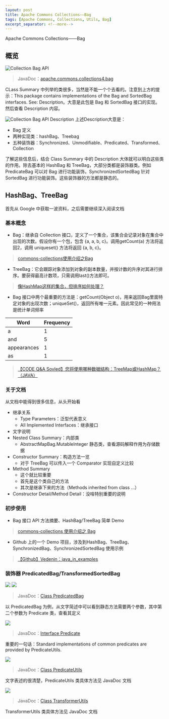 ```yaml
---
layout: post
title: Apache Commons Collections——Bag
tags: [Apache Commons, Collections, Utils, Bag]
excerpt_separator: <!--more-->
---
```

Apache Commons Collections——Bag
<!--more-->
## 概览
![Collection Bag API](https://i.imgur.com/nLMJGVZ.jpg)
> JavaDoc：[apache.commons.collections4.bag](https://commons.apache.org/proper/commons-collections/javadocs/api-4.2/index.html)

CLass Summary 中列举的类很多，当然是不能一个个去看的。注意到上方的提示：This package contains implementations of the Bag and SortedBag interfaces. See: Description。大意是此包是 Bag 和 SortedBag 接口的实现。然后查看 Description 内容。

![Collection Bag API Description](https://i.imgur.com/F1U005B.jpg)
上述Description大意是：
- Bag 定义
- 两种实现类：hashBag、Treebag
- 五种装饰器：Synchronized、Unmodifiable、Predicated、Transformed、Collection

了解这些信息后，结合 Class Summary 中的 Description 大体就可以明白这些类的作用。除去基本的 HashBag 和 TreeBag，大部分类都是装饰器类。例如 PredicateBag 可以对 Bag 进行功能装饰，SynchronizedSortedBag 针对 SortedBag 进行功能装饰。这些装饰器的方法都是静态的。 

## HashBag、TreeBag
首先从 Google 中获取一波资料，之后需要继续深入阅读文档

### 基本概念
- Bag：继承自 Collection 接口，定义了一个集合，该集合会记录对象在集合中出现的次数。假设你有一个包，包含 {a, a, b, c}。调用getCount(a) 方法将返回2，调用 uniqueset() 方法将返回 {a, b, c}。
> [commons-collections使用介绍之Bag](https://blog.csdn.net/jianggujin/article/details/51069087)
- TreeBag：它会跟踪对象添加到对象的副本数量，并按计数的升序对其进行排序。要获得最高计数项，只需调用last()方法即可。
> [像HashMap这样的集合，但排序如何处理？](https://oomake.com/question/365265)
- Bag 接口中两个最重要的方法是：getCount(Object o)，用来返回Bag里面特定对象的出现次数；uniqueSet()，返回所有唯一元素。因此常见的一种用法是统计单词频率

Word          | Frequency
------------- | -------------
a  			  |   1
and  		  |   5
appearances   |   1
as            |   1

> [【CODE Q&A Sovled】您将使用哪种数据结构：TreeMap或HashMap？（JAVA）](https://code.i-harness.com/zh-CN/q/49d23)

### 关于文档
从文档中能得到很多信息，从头开始看
- 继承关系
	- Type Parameters：泛型代表意义
	- All Implemented Interfaces：继承接口
- 文字说明
- Nested Class Summary：内部类
	- AbstractMapBag.MutableInteger 静态类，查看源码解释作用为存储数据
- Constructor Summary：构造方法一览
	- 对于 TreeBag 可以传入一个 Comparator 实现自定义比较
- Method Summary
	- 这个就比较重要
	- 首先是这个类自己的方法
	- 其次是继承下来的方法（Methods inherited from class ...）
- Constructor Detail/Method Detail：没啥特别重要的说明

### 初步使用
- Bag 接口 API 方法摘要、HashBag/TreeBag 简单 Demo
> [commons-collections 使用介绍之 Bag](https://blog.csdn.net/jianggujin/article/details/51069087)
- Github 上的一个 Demo 项目，涉及到HashBag、TreeBag、SynchronizedBag、SynchronizedSortedBag 使用示例
> [【Github】Vedenin：java_in_examples](https://github.com/Vedenin/java_in_examples/tree/master/collections/src/com/github/vedenin/eng/collections/multiset)

### 装饰器 PredicatedBag/TransformedSortedBag

![](https://i.imgur.com/bQzYV9S.jpg)
![](https://i.imgur.com/D2vyYjT.jpg)
> JavaDoc：[Class PredicatedBag<E>](https://commons.apache.org/proper/commons-collections/javadocs/api-4.2/org/apache/commons/collections4/bag/PredicatedBag.html)

以 PredicatedBag 为例，从文字简述中可以看到静态方法需要两个参数，其中第二个参数为 Predicate 类，查看其定义

![](https://i.imgur.com/zjziKKH.jpg)
> JavaDoc：[Interface Predicate<T>](https://commons.apache.org/proper/commons-collections/javadocs/api-4.2/org/apache/commons/collections4/Predicate.html)

重要的一句话：Standard implementations of common predicates are provided by PredicateUtils.

![](https://i.imgur.com/zt2VWtX.jpg)
> JavaDoc：[Class PredicateUtils](https://commons.apache.org/proper/commons-collections/javadocs/api-4.2/org/apache/commons/collections4/PredicateUtils.html)

文字表述的很清楚，PredicateUtils 类具体方法见 JavaDoc 文档

![](https://i.imgur.com/G8Lnckm.jpg)
> JavaDoc：[Class TransformerUtils](https://commons.apache.org/proper/commons-collections/javadocs/api-4.2/org/apache/commons/collections4/TransformerUtils.html)

TransformerUtils 类具体方法见 JavaDoc 文档